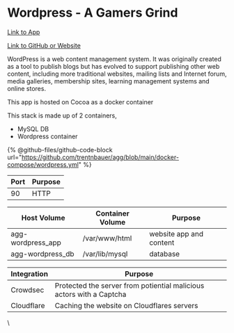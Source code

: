 # Wordpress - A Gamers Grind

[Link to App](https://agamersgrind.com)

[Link to GitHub or Website](https://github.com/docker-library/wordpress)

WordPress is a web content management system. It was originally created as a tool to publish blogs but has evolved to support publishing other web content, including more traditional websites, mailing lists and Internet forum, media galleries, membership sites, learning management systems and online stores.

This app is hosted on Cocoa as a docker container

This stack is made up of 2 containers,

* MySQL DB
* Wordpress container

{% @github-files/github-code-block url="https://github.com/trentnbauer/agg/blob/main/docker-compose/wordpress.yml" %}

| Port | Purpose |
| ---- | ------- |
| 90   | HTTP    |

| Host Volume        | Container Volume | Purpose                 |
| ------------------ | ---------------- | ----------------------- |
| agg-wordpress\_app | /var/www/html    | website app and content |
| agg-wordpress\_db  | /var/lib/mysql   | database                |

| Integration | Purpose                                                              |
| ----------- | -------------------------------------------------------------------- |
| Crowdsec    | Protected the server from potiential malicious actors with a Captcha |
| Cloudflare  | Caching the website on Cloudflares servers                           |

\

